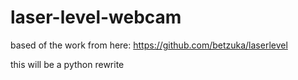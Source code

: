 # laser-level-webcam

based of the work from here:
https://github.com/betzuka/laserlevel

this will be a python rewrite
